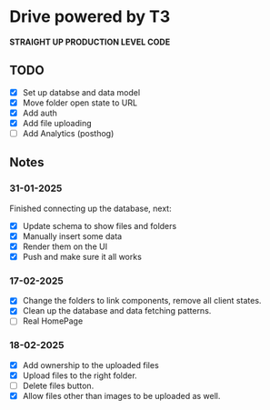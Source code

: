 # Drive powered by T3

**STRAIGHT UP PRODUCTION LEVEL CODE**

## TODO

- [x] Set up databse and data model
- [x] Move folder open state to URL
- [x] Add auth
- [x] Add file uploading
- [ ] Add Analytics (posthog)

## Notes

### 31-01-2025

Finished connecting up the database, next:
- [x] Update schema to show files and folders
- [x] Manually insert some data
- [x] Render them on the UI
- [x] Push and make sure it all works

### 17-02-2025

- [x] Change the folders to link components, remove all client states.
- [X] Clean up the database and data fetching patterns.
- [ ] Real HomePage

### 18-02-2025

- [x] Add ownership to the uploaded files
- [x] Upload files to the right folder.
- [ ] Delete files button.
- [x] Allow files other than images to be uploaded as well.
